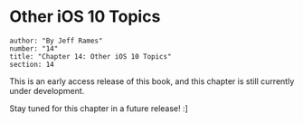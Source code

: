 # Other iOS 10 Topics
```metadata
author: "By Jeff Rames"
number: "14"
title: "Chapter 14: Other iOS 10 Topics"
section: 14
```

This is an early access release of this book, and this chapter is still currently under development.

Stay tuned for this chapter in a future release! :]